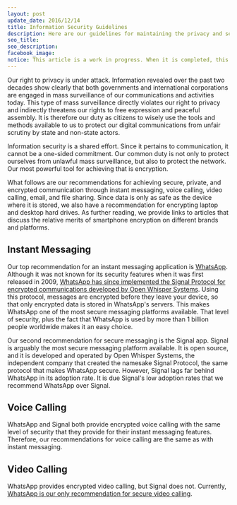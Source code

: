 ```yaml
---
layout: post
update_date: 2016/12/14
title: Information Security Guidelines
description: Here are our guidelines for maintaining the privacy and security of our digital communications, including a list of recommended apps and tools.
seo_title:
seo_description:
facebook_image:
notice: This article is a work in progress. When it is completed, this notice will be removed.
---
```


Our right to privacy is under attack. Information revealed over the past two decades show clearly that both governments and international corporations are engaged in mass surveillance of our communications and activities today. This type of mass surveillance directly violates our right to privacy and indirectly threatens our rights to free expression and peaceful assembly. It is therefore our duty as citizens to wisely use the tools and methods available to us to protect our digital communications from unfair scrutiny by state and non-state actors.

Information security is a shared effort. Since it pertains to communication, it cannot be a one-sided commitment. Our common duty is not only to protect ourselves from unlawful mass surveillance, but also to protect the network. Our most powerful tool for achieving that is encryption.

What follows are our recommendations for achieving secure, private, and encrypted communication through instant messaging, voice calling, video calling, email, and file sharing. Since data is only as safe as the device where it is stored, we also have a recommendation for encrypting laptop and desktop hard drives. As further reading, we provide links to articles that discuss the relative merits of smartphone encryption on different brands and platforms.

## Instant Messaging

Our top recommendation for an instant messaging application is [WhatsApp](https://www.whatsapp.com/download/). Although it was not known for its security features when it was first released in 2009, [WhatsApp has since implemented the Signal Protocol for encrypted communications developed by Open Whisper Systems](https://whispersystems.org/blog/whatsapp-complete/). Using this protocol, messages are encrypted before they leave your device, so that only encrypted data is stored in WhatsApp's servers. This makes WhatsApp one of the most secure messaging platforms available. That level of security, plus the fact that WhatsApp is used by more than 1 billion people worldwide makes it an easy choice.

Our second recommendation for secure messaging is the Signal app. Signal is arguably the most secure messaging platform available. It is open source, and it is developed and operated by Open Whisper Systems, the independent company that created the namesake Signal Protocol, the same protocol that makes WhatsApp secure. However, Signal lags far behind WhatsApp in its adoption rate. It is due Signal's low adoption rates that we recommend WhatsApp over Signal.

## Voice Calling

WhatsApp and Signal both provide encrypted voice calling with the same level of security that they provide for their instant messaging features. Therefore, our recommendations for voice calling are the same as with instant messaging.

## Video Calling

WhatsApp provides encrypted video calling, but Signal does not. Currently, [WhatsApp is our only recommendation for secure video calling](https://nakedsecurity.sophos.com/2016/11/16/whatsapp-tightens-user-privacy-with-encrypted-video-calls/).
